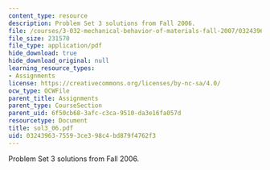 ```yaml
---
content_type: resource
description: Problem Set 3 solutions from Fall 2006.
file: /courses/3-032-mechanical-behavior-of-materials-fall-2007/0324396375593ce398c4bd879f4762f3_sol3_06.pdf
file_size: 231570
file_type: application/pdf
hide_download: true
hide_download_original: null
learning_resource_types:
- Assignments
license: https://creativecommons.org/licenses/by-nc-sa/4.0/
ocw_type: OCWFile
parent_title: Assignments
parent_type: CourseSection
parent_uid: 6f50cb68-3afc-c3ca-9510-da3e16fa057d
resourcetype: Document
title: sol3_06.pdf
uid: 03243963-7559-3ce3-98c4-bd879f4762f3
---
```

Problem Set 3 solutions from Fall 2006.